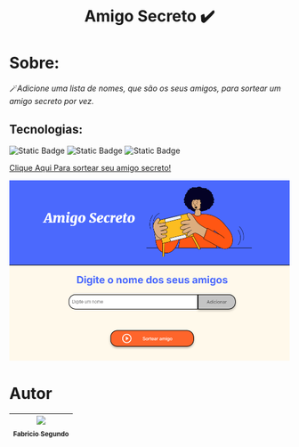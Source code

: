 <h1 align="center">Amigo Secreto ✔️</h1>



# Sobre:

🪄_Adicione uma lista de nomes, que são os seus amigos, para sortear um amigo secreto por vez._

## Tecnologias:

![Static Badge](https://img.shields.io/badge/HTML-red) ![Static Badge](https://img.shields.io/badge/CSS-violet) ![Static Badge](https://img.shields.io/badge/JavasCript-yellow)

[Clique Aqui Para sortear seu amigo secreto!](https://amigo-secreto-7vzmvzatz-fabricios-projects-4d71b1f2.vercel.app/)

![logo do site](/assets/amgs.png)

# Autor

| [<img loading="lazy" src="https://avatars.githubusercontent.com/u/78459567?v=4" width=115><br><sub>Fabricio Segundo</sub>](https://github.com/FabricioPython) |
| :-----------------------------------------------------------------------------------------------------------------------------------------------------------: |

